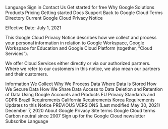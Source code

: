 Language
Sign in
Contact Us
Get started for free
Why Google
Solutions
Products
Pricing
Getting started
Docs
Support
Back to Google Cloud Terms Directory
Current
Google Cloud Privacy Notice

Effective Date: July 1, 2021

This Google Cloud Privacy Notice describes how we collect and process your personal information in relation to Google Workspace, Google Workspace for Education and Google Cloud Platform (together, “Cloud Services”).

We offer Cloud Services either directly or via our authorized partners. Where we refer to our customers in this notice, we also mean our partners and their customers.

Information We Collect
Why We Process Data
Where Data Is Stored
How We Secure Data
How We Share Data
Access to Data
Deletion and Retention of Data
Using Google Accounts and Products
EU Privacy Standards and GDPR
Brazil Requirements
California Requirements
Korea Requirements
Updates to this Notice
PREVIOUS VERSIONS (Last modified May 30, 2021)
December 7, 2020
About Google
Privacy
Site terms
Google Cloud terms
Carbon neutral since 2007
Sign up for the Google Cloud newsletter
Subscribe
Language